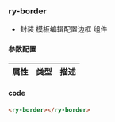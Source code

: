 ### ry-border

*   封装 模板编辑配置边框 组件

#### 参数配置

| 属性             | 类型     | 描述           |
| -----------      | -------- | :------------- |

#### code

```html
<ry-border></ry-border>
```

```javascript
```
